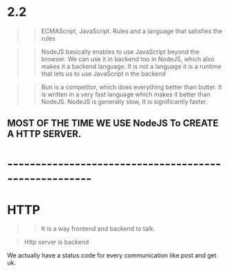 
# 2.2

>> ECMAScript, JavaScript. Rules and a language that satisfies the rules

>> NodeJS basically enables to use JavaScript beyond the browser. We can use it in backend too in NodeJS, which also makes it a backend language. It is not a language it is a runtime that lets us to use JavaScript n the backend

>> Bun is a competitor, which does everything better than butter. It is written in a very fast language which makes it better than NodeJS. NodeJS is generally slow, It is significantly faster. 

## MOST OF THE TIME WE USE NodeJS To CREATE A HTTP SERVER.

# -----------------------------------------------------

# HTTP
>> It is a way frontend and backend to talk.

> Http server is backend

We actually have a status code for every communication like post and get uk.


